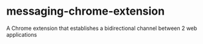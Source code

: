 # messaging-chrome-extension
A Chrome extension that establishes a bidirectional channel between 2 web applications
